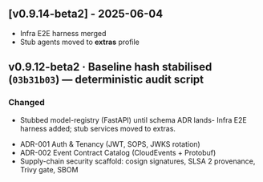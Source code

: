 ## [v0.9.14-beta2] - 2025-06-04
* Infra E2E harness merged
* Stub agents moved to **extras** profile

## v0.9.12-beta2 · Baseline hash stabilised (`03b31b03`) — deterministic audit script

### Changed
* Stubbed model-registry (FastAPI) until schema ADR lands- Infra E2E harness added; stub services moved to extras.
- ADR-001 Auth & Tenancy (JWT, SOPS, JWKS rotation)
- ADR-002 Event Contract Catalog (CloudEvents + Protobuf)
- Supply-chain security scaffold: cosign signatures, SLSA 2 provenance, Trivy gate, SBOM

